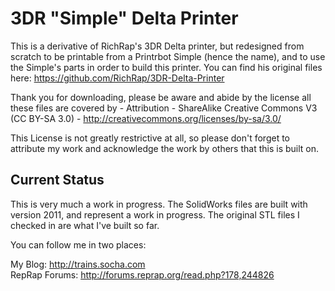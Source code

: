 3DR "Simple" Delta Printer
========================

This is a derivative of RichRap's 3DR Delta printer, but redesigned from scratch to be printable from a Printrbot Simple (hence the name), and to use the Simple's parts in order to build this printer. You can find his original files here: https://github.com/RichRap/3DR-Delta-Printer

Thank you for downloading, please be aware and abide by the license all these files are covered by - Attribution - ShareAlike Creative Commons V3 (CC BY-SA 3.0) - http://creativecommons.org/licenses/by-sa/3.0/

This License is not greatly restrictive at all, so please don't forget to attribute my work and acknowledge the work by others that this is built on.

Current Status
--------------
This is very much a work in progress. The SolidWorks files are built with version 2011, and represent a work in progress. The original STL files I checked in are what I've built so far.

You can follow me in two places:

My Blog: http://trains.socha.com  
RepRap Forums: http://forums.reprap.org/read.php?178,244826
